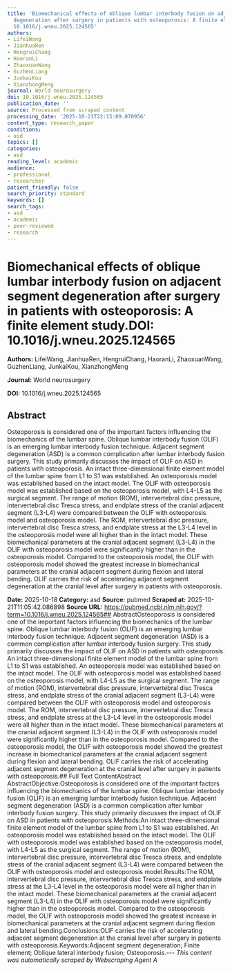 ```yaml
---
title: 'Biomechanical effects of oblique lumbar interbody fusion on adjacent segment
  degeneration after surgery in patients with osteoporosis: A finite element study.**DOI:**
  10.1016/j.wneu.2025.124565'
authors:
- LifeiWang
- JianhuaRen
- HengruiChang
- HaoranLi
- ZhaoxuanWang
- GuzhenLiang
- JunkaiKou
- XianzhongMeng
journal: World neurosurgery
doi: 10.1016/j.wneu.2025.124565
publication_date: ''
source: Processed from scraped content
processing_date: '2025-10-21T22:15:09.070956'
content_type: research_paper
conditions:
- asd
topics: []
categories:
- asd
reading_level: academic
audience:
- professional
- researcher
patient_friendly: false
search_priority: standard
keywords: []
search_tags:
- asd
- academic
- peer-reviewed
- research
---
```


# Biomechanical effects of oblique lumbar interbody fusion on adjacent segment degeneration after surgery in patients with osteoporosis: A finite element study.**DOI:** 10.1016/j.wneu.2025.124565

**Authors:** LifeiWang, JianhuaRen, HengruiChang, HaoranLi, ZhaoxuanWang, GuzhenLiang, JunkaiKou, XianzhongMeng

**Journal:** World neurosurgery

**DOI:** 10.1016/j.wneu.2025.124565

## Abstract

Osteoporosis is considered one of the important factors influencing the biomechanics of the lumbar spine. Oblique lumbar interbody fusion (OLIF) is an emerging lumbar interbody fusion technique. Adjacent segment degeneration (ASD) is a common complication after lumbar interbody fusion surgery. This study primarily discusses the impact of OLIF on ASD in patients with osteoporosis.
An intact three-dimensional finite element model of the lumbar spine from L1 to S1 was established. An osteoporosis model was established based on the intact model. The OLIF with osteoporosis model was established based on the osteoporosis model, with L4-L5 as the surgical segment. The range of motion (ROM), intervertebral disc pressure, intervertebral disc Tresca stress, and endplate stress of the cranial adjacent segment (L3-L4) were compared between the OLIF with osteoporosis model and osteoporosis model.
The ROM, intervertebral disc pressure, intervertebral disc Tresca stress, and endplate stress at the L3-L4 level in the osteoporosis model were all higher than in the intact model. These biomechanical parameters at the cranial adjacent segment (L3-L4) in the OLIF with osteoporosis model were significantly higher than in the osteoporosis model. Compared to the osteoporosis model, the OLIF with osteoporosis model showed the greatest increase in biomechanical parameters at the cranial adjacent segment during flexion and lateral bending.
OLIF carries the risk of accelerating adjacent segment degeneration at the cranial level after surgery in patients with osteoporosis.

**Date:** 2025-10-18
**Category:** asd
**Source:** pubmed
**Scraped at:** 2025-10-21T11:05:42.086898
**Source URL:** https://pubmed.ncbi.nlm.nih.gov/?term=10.1016/j.wneu.2025.124565## AbstractOsteoporosis is considered one of the important factors influencing the biomechanics of the lumbar spine. Oblique lumbar interbody fusion (OLIF) is an emerging lumbar interbody fusion technique. Adjacent segment degeneration (ASD) is a common complication after lumbar interbody fusion surgery. This study primarily discusses the impact of OLIF on ASD in patients with osteoporosis.
An intact three-dimensional finite element model of the lumbar spine from L1 to S1 was established. An osteoporosis model was established based on the intact model. The OLIF with osteoporosis model was established based on the osteoporosis model, with L4-L5 as the surgical segment. The range of motion (ROM), intervertebral disc pressure, intervertebral disc Tresca stress, and endplate stress of the cranial adjacent segment (L3-L4) were compared between the OLIF with osteoporosis model and osteoporosis model.
The ROM, intervertebral disc pressure, intervertebral disc Tresca stress, and endplate stress at the L3-L4 level in the osteoporosis model were all higher than in the intact model. These biomechanical parameters at the cranial adjacent segment (L3-L4) in the OLIF with osteoporosis model were significantly higher than in the osteoporosis model. Compared to the osteoporosis model, the OLIF with osteoporosis model showed the greatest increase in biomechanical parameters at the cranial adjacent segment during flexion and lateral bending.
OLIF carries the risk of accelerating adjacent segment degeneration at the cranial level after surgery in patients with osteoporosis.## Full Text ContentAbstract AbstractObjective:Osteoporosis is considered one of the important factors influencing the biomechanics of the lumbar spine. Oblique lumbar interbody fusion (OLIF) is an emerging lumbar interbody fusion technique. Adjacent segment degeneration (ASD) is a common complication after lumbar interbody fusion surgery. This study primarily discusses the impact of OLIF on ASD in patients with osteoporosis.Methods:An intact three-dimensional finite element model of the lumbar spine from L1 to S1 was established. An osteoporosis model was established based on the intact model. The OLIF with osteoporosis model was established based on the osteoporosis model, with L4-L5 as the surgical segment. The range of motion (ROM), intervertebral disc pressure, intervertebral disc Tresca stress, and endplate stress of the cranial adjacent segment (L3-L4) were compared between the OLIF with osteoporosis model and osteoporosis model.Results:The ROM, intervertebral disc pressure, intervertebral disc Tresca stress, and endplate stress at the L3-L4 level in the osteoporosis model were all higher than in the intact model. These biomechanical parameters at the cranial adjacent segment (L3-L4) in the OLIF with osteoporosis model were significantly higher than in the osteoporosis model. Compared to the osteoporosis model, the OLIF with osteoporosis model showed the greatest increase in biomechanical parameters at the cranial adjacent segment during flexion and lateral bending.Conclusions:OLIF carries the risk of accelerating adjacent segment degeneration at the cranial level after surgery in patients with osteoporosis.Keywords:Adjacent segment degeneration; Finite element; Oblique lateral interbody fusion; Osteoporosis.---
*This content was automatically scraped by Webscraping Agent A*